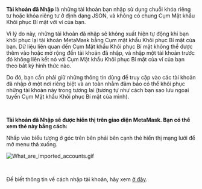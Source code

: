 **Tài khoản đã Nhập** là những tài khoản bạn nhập sử dụng chuỗi khóa riêng tư hoặc khóa riêng tư ở định dạng JSON, và không có chung Cụm Mật khẩu Khôi phục Bí mật với ví của bạn.


Vì lý do này, những tài khoản đã nhập sẽ không xuất hiện tự động khi bạn khôi phục lại tài khoản MetaMask bằng Cụm mật khẩu Khôi phục Bí mật của bạn. Dữ liệu liên quan đến Cụm Mật khẩu Khôi phục Bí mật không thể được thêm vào hoặc mở rộng đến tài khoản đã nhập, và nhập một tài khoản trước đó không liên kết nó với Cụm Mật khẩu Khôi phục Bí mật của ví của bạn theo bất kỳ hình thức nào.


Do đó, bạn cần phải giữ những thông tin dùng để truy cập vào các tài khoản đã nhập ở một nơi riêng biệt và an toàn nhằm đảm bảo có thể khôi phục những tài khoản này trong tương lai (tương tự như cách bạn sao lưu ngoại tuyến Cụm Mật khẩu Khôi phục Bí mật của mình).


 


**Tài khoản đã Nhập sẽ được hiển thị trên giao diện MetaMask. Bạn có thể xem thẻ này bằng cách:**


Nhấp vào biểu tượng ở góc trên bên phải bên cạnh thẻ hiển thị mạng lưới để mở menu thả xuống.


![What_are_imported_accounts.gif](https://support.metamask.io/hc/article_attachments/9335601602331/What_are_imported_accounts.gif)


 


Để biết thông tin về cách nhập tài khoản, hãy xem [ở đây](https://support.metamask.io/hc/en-us/articles/360015489331).


 

